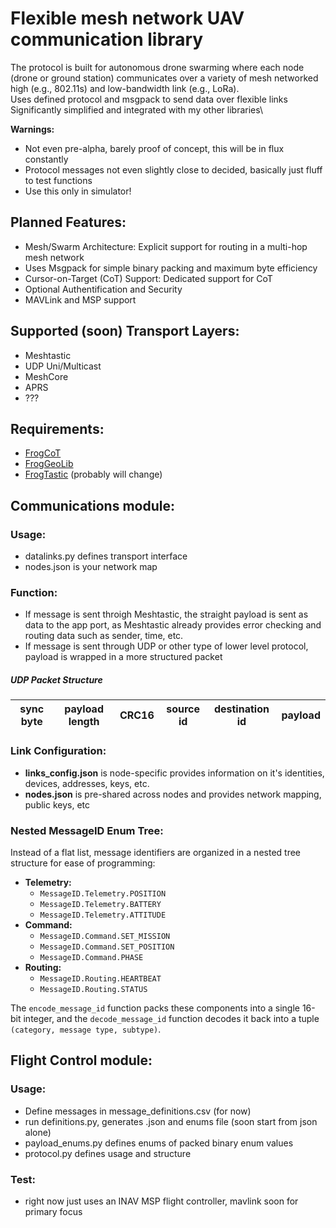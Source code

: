 # Flexible mesh network UAV communication library
The protocol is built for autonomous drone swarming where each node (drone or ground station) communicates over a variety of mesh networked high (e.g., 802.11s) and low-bandwidth link (e.g., LoRa).\
Uses defined protocol and msgpack to send data over flexible links\
Significantly simplified and integrated with my other libraries\

**Warnings:**
- Not even pre-alpha, barely proof of concept, this will be in flux constantly
- Protocol messages not even slightly close to decided, basically just fluff to test functions
- Use this only in simulator!

## Planned Features:
- Mesh/Swarm Architecture: Explicit support for routing in a multi-hop mesh network
- Uses Msgpack for simple binary packing and maximum byte efficiency
- Cursor-on-Target (CoT) Support: Dedicated support for CoT
- Optional Authentification and Security
- MAVLink and MSP support

## Supported (soon) Transport Layers:
- Meshtastic
- UDP Uni/Multicast
- MeshCore
- APRS
- ???

## Requirements:
- [FrogCoT](https://github.com/xznhj8129/frogcot)
- [FrogGeoLib](https://github.com/xznhj8129/froggeolib)
- [FrogTastic](https://github.com/xznhj8129/frogtastic) (probably will change)

## Communications module:

### Usage:
- datalinks.py defines transport interface
- nodes.json is your network map

### Function:
- If message is sent throigh Meshtastic, the straight payload is sent as data to the app port, as Meshtastic already provides error checking and routing data such as sender, time, etc.
- If message is sent through UDP or other type of lower level protocol, payload is wrapped in a more structured packet

##### UDP Packet Structure
| sync byte | payload length | CRC16 | source id | destination id | payload |
|--|----|--------|---------|-------|-----|

### Link Configuration:
- **links_config.json** is node-specific provides information on it's identities, devices, addresses, keys, etc.
- **nodes.json** is pre-shared across nodes and provides network mapping, public keys, etc

### Nested MessageID Enum Tree:

Instead of a flat list, message identifiers are organized in a nested tree structure for ease of programming:

- **Telemetry:**  
  - `MessageID.Telemetry.POSITION`  
  - `MessageID.Telemetry.BATTERY`  
  - `MessageID.Telemetry.ATTITUDE`
- **Command:**  
  - `MessageID.Command.SET_MISSION`  
  - `MessageID.Command.SET_POSITION`  
  - `MessageID.Command.PHASE`
- **Routing:**  
  - `MessageID.Routing.HEARTBEAT`  
  - `MessageID.Routing.STATUS`

The `encode_message_id` function packs these components into a single 16-bit integer, and the `decode_message_id` function decodes it back into a tuple `(category, message type, subtype)`.


## Flight Control module:

### Usage:
- Define messages in message_definitions.csv (for now)
- run definitions.py, generates .json and enums file (soon start from json alone)
- payload_enums.py defines enums of packed binary enum values
- protocol.py defines usage and structure

### Test:
- right now just uses an INAV MSP flight controller, mavlink soon for primary focus